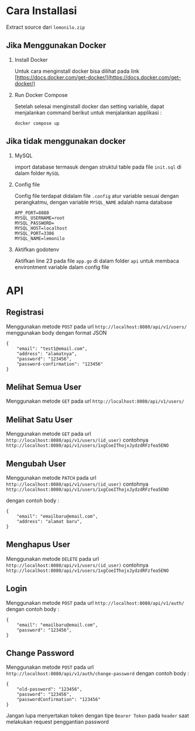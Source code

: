 # Cara Installasi

Extract source dari `lemonilo.zip`

## Jika Menggunakan Docker

1. Install Docker

   Untuk cara menginstall docker bisa dilihat pada link [https://docs.docker.com/get-docker/](https://docs.docker.com/get-docker/)

2. Run Docker Compose

   Setelah selesai menginstall docker dan setting variable, dapat menjalankan command berikut untuk menjalankan applikasi :

   ```
   docker compose up
   ```

## Jika tidak menggunakan docker

1. MySQL

   import database termasuk dengan struktul table pada file `init.sql` di dalam folder `MySQL`

2. Config file

   Config file terdapat didalam file `.config` atur variable sesuai dengan perangkatmu, dengan variable `MYSQL_NAME` adalah nama database

   ```
   APP_PORT=8080
   MYSQL_USERNAME=root
   MYSQL_PASSWORD=
   MYSQL_HOST=localhost
   MYSQL_PORT=3306
   MYSQL_NAME=lemonilo
   ```

3. Aktifkan godotenv

   Aktifkan line 23 pada file `app.go` di dalam folder `api` untuk membaca environtment variable dalam config file

# API

## Registrasi

Menggunakan metode `POST` pada url `http://localhost:8080/api/v1/users/`
menggunakan body dengan format JSON

```
{
    "email": "test1@email.com",
    "address": "alamatnya",
    "password": "123456",
    "password-confirmation": "123456"
}
```

## Melihat Semua User

Menggunakan metode `GET` pada url `http://localhost:8080/api/v1/users/`

## Melihat Satu User

Menggunakan metode `GET` pada url `http://localhost:8080/api/v1/users/(id_user)` contohnya `http://localhost:8080/api/v1/users/1xgCoeIThojxJydzdRFzfea5ENO`

## Mengubah User

Menggunakan metode `PATCH` pada url `http://localhost:8080/api/v1/users/(id_user)` contohnya `http://localhost:8080/api/v1/users/1xgCoeIThojxJydzdRFzfea5ENO`

dengan contoh body :

```
{
    "email": "emailbaru@email.com",
    "address": "alamat baru",
}
```

## Menghapus User

Menggunakan metode `DELETE` pada url `http://localhost:8080/api/v1/users/(id_user)` contohnya `http://localhost:8080/api/v1/users/1xgCoeIThojxJydzdRFzfea5ENO`

## Login

Menggunakan metode `POST` pada url `http://localhost:8080/api/v1/auth/`
dengan contoh body :

```
{
    "email": "emailbaru@email.com",
    "password": "123456",
}
```

## Change Password

Menggunakan metode `POST` pada url `http://localhost:8080/api/v1/auth/change-password`
dengan contoh body :

```
{
    "old-password": "123456",
    "password": "123456",
    "passwordConfirmation": "123456"
}
```

Jangan lupa menyertakan token dengan tipe `Bearer Token` pada `header` saat melakukan request penggantian password
